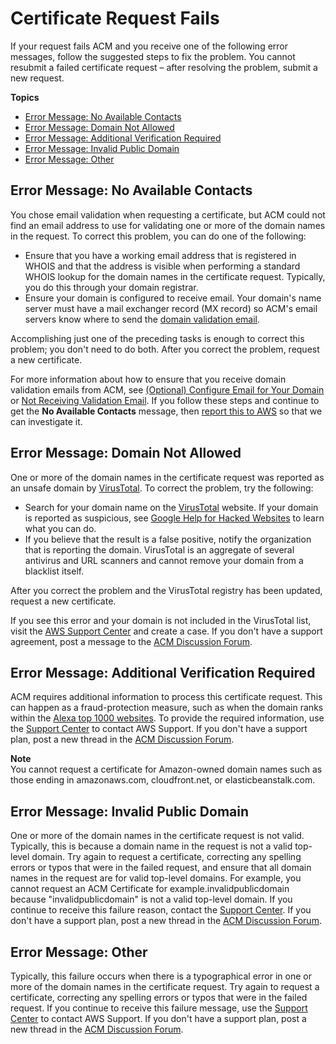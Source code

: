 # Certificate Request Fails<a name="troubleshooting-failed"></a>

If your request fails ACM and you receive one of the following error messages, follow the suggested steps to fix the problem\. You cannot resubmit a failed certificate request – after resolving the problem, submit a new request\.

**Topics**
+ [Error Message: No Available Contacts](#failed-no-available-contacts)
+ [Error Message: Domain Not Allowed](#failed-domain-not-allowed)
+ [Error Message: Additional Verification Required](#failed-additional-verification-required)
+ [Error Message: Invalid Public Domain](#failed-invalid-domain)
+ [Error Message: Other](#failed-other)

## Error Message: No Available Contacts<a name="failed-no-available-contacts"></a>

You chose email validation when requesting a certificate, but ACM could not find an email address to use for validating one or more of the domain names in the request\. To correct this problem, you can do one of the following:
+ Ensure that you have a working email address that is registered in WHOIS and that the address is visible when performing a standard WHOIS lookup for the domain names in the certificate request\. Typically, you do this through your domain registrar\.
+ Ensure your domain is configured to receive email\. Your domain's name server must have a mail exchanger record \(MX record\) so ACM's email servers know where to send the [domain validation email](gs-acm-validate-email.md)\.

Accomplishing just one of the preceding tasks is enough to correct this problem; you don't need to do both\. After you correct the problem, request a new certificate\. 

For more information about how to ensure that you receive domain validation emails from ACM, see [\(Optional\) Configure Email for Your Domain](setup-email.md) or [Not Receiving Validation Email](troubleshooting-email-validation.md#troubleshooting-no-mail)\. If you follow these steps and continue to get the **No Available Contacts** message, then [report this to AWS](https://console.aws.amazon.com/support/home) so that we can investigate it\.

## Error Message: Domain Not Allowed<a name="failed-domain-not-allowed"></a>

One or more of the domain names in the certificate request was reported as an unsafe domain by [VirusTotal](https://www.virustotal.com/gui/home/url)\. To correct the problem, try the following:
+ Search for your domain name on the [VirusTotal](https://www.virustotal.com/gui/home/url) website\. If your domain is reported as suspicious, see [Google Help for Hacked Websites]() to learn what you can do\.
+ If you believe that the result is a false positive, notify the organization that is reporting the domain\. VirusTotal is an aggregate of several antivirus and URL scanners and cannot remove your domain from a blacklist itself\.

After you correct the problem and the VirusTotal registry has been updated, request a new certificate\.

If you see this error and your domain is not included in the VirusTotal list, visit the [AWS Support Center](https://console.aws.amazon.com/support/home) and create a case\. If you don't have a support agreement, post a message to the [ACM Discussion Forum](https://forums.aws.amazon.com/forum.jspa?forumID=206)\.

## Error Message: Additional Verification Required<a name="failed-additional-verification-required"></a>

ACM requires additional information to process this certificate request\. This can happen as a fraud\-protection measure, such as when the domain ranks within the [Alexa top 1000 websites](https://aws.amazon.com/marketplace/pp/Amazon-Web-Services-Alexa-Top-Sites/B07QK2XWNV)\. To provide the required information, use the [Support Center](https://console.aws.amazon.com/support/home) to contact AWS Support\. If you don't have a support plan, post a new thread in the [ACM Discussion Forum](https://forums.aws.amazon.com/forum.jspa?forumID=206)\. 

**Note**  
You cannot request a certificate for Amazon\-owned domain names such as those ending in amazonaws\.com, cloudfront\.net, or elasticbeanstalk\.com\.

## Error Message: Invalid Public Domain<a name="failed-invalid-domain"></a>

One or more of the domain names in the certificate request is not valid\. Typically, this is because a domain name in the request is not a valid top\-level domain\. Try again to request a certificate, correcting any spelling errors or typos that were in the failed request, and ensure that all domain names in the request are for valid top\-level domains\. For example, you cannot request an ACM Certificate for example\.invalidpublicdomain because "invalidpublicdomain" is not a valid top\-level domain\. If you continue to receive this failure reason, contact the [Support Center](https://console.aws.amazon.com/support/home)\. If you don't have a support plan, post a new thread in the [ACM Discussion Forum](https://forums.aws.amazon.com/forum.jspa?forumID=206)\.

## Error Message: Other<a name="failed-other"></a>

Typically, this failure occurs when there is a typographical error in one or more of the domain names in the certificate request\. Try again to request a certificate, correcting any spelling errors or typos that were in the failed request\. If you continue to receive this failure message, use the [Support Center](https://console.aws.amazon.com/support/home) to contact AWS Support\. If you don't have a support plan, post a new thread in the [ACM Discussion Forum](https://forums.aws.amazon.com/forum.jspa?forumID=206)\.